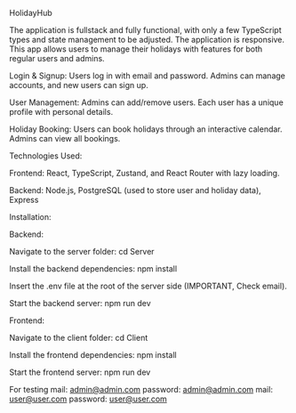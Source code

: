 HolidayHub

The application is fullstack and fully functional, with only a few TypeScript types and state management to be adjusted. The application is responsive.
This app allows users to manage their holidays with features for both regular users and admins.

  Login & Signup: Users log in with email and password. Admins can manage accounts, and new users can sign up.

  User Management: Admins can add/remove users. Each user has a unique profile with personal details.

   Holiday Booking: Users can book holidays through an interactive calendar. Admins can view all bookings.

Technologies Used:

  Frontend: React, TypeScript, Zustand, and React Router with lazy loading.

  Backend: Node.js, PostgreSQL (used to store user and holiday data), Express

Installation:

  Backend:

   Navigate to the server folder:
   cd Server

   Install the backend dependencies:
   npm install

   Insert the .env file at the root of the server side (IMPORTANT, Check email).

   Start the backend server:
   npm run dev

  Frontend:

   Navigate to the client folder:
   cd Client

   Install the frontend dependencies:
   npm install

   Start the frontend server:
   npm run dev

  For testing 
  mail: admin@admin.com password: admin@admin.com
  mail: user@user.com password: user@user.com
